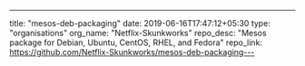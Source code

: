 ---
title: "mesos-deb-packaging"
date: 2019-06-16T17:47:12+05:30
type: "organisations"
org_name: "Netflix-Skunkworks"
repo_desc: "Mesos package for Debian, Ubuntu, CentOS, RHEL, and Fedora"
repo_link: https://github.com/Netflix-Skunkworks/mesos-deb-packaging---
